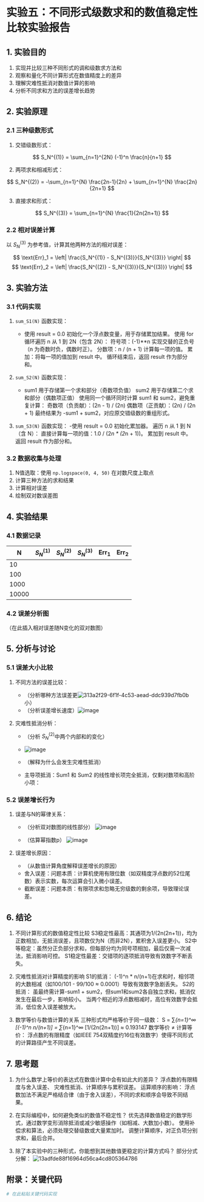 # 实验五：不同形式级数求和的数值稳定性比较实验报告

## 1. 实验目的
1. 实现并比较三种不同形式的调和级数求方法和
2. 观察和量化不同计算形式在数值精度上的差异
3. 理解灾难性抵消对数值计算的影响
4. 分析不同求和方法的误差增长趋势

## 2. 实验原理
### 2.1 三种级数形式
1. 交错级数形式：

$$ S_N^{(1)} = \sum_{n=1}^{2N} (-1)^n \frac{n}{n+1} $$

2. 两项求和相减形式：

$$ S_N^{(2)} = -\sum_{n=1}^{N} \frac{2n-1}{2n} + \sum_{n=1}^{N} \frac{2n}{2n+1} $$

3. 直接求和形式：

$$ S_N^{(3)} = \sum_{n=1}^{N} \frac{1}{2n(2n+1)} $$

### 2.2 相对误差计算
以 $S_N^{(3)}$ 为参考值，计算其他两种方法的相对误差：

$$ \text{Err}_1 = \left| \frac{S_N^{(1)} - S_N^{(3)}}{S_N^{(3)}} \right| $$
$$ \text{Err}_2 = \left| \frac{S_N^{(2)} - S_N^{(3)}}{S_N^{(3)}} \right| $$

## 3. 实验方法
### 3.1 代码实现
1. `sum_S1(N)` 函数实现：
   - 使用 result = 0.0 初始化一个浮点数变量，用于存储累加结果。
   使用 for 循环遍历 n 从 1 到 2N（包含 2N）：
   符号项：(-1)**n 实现交替的正负号（n 为奇数时负，偶数时正）。
   分数项：n / (n + 1) 计算每一项的值。
   累加：将每一项的值加到 result 中。
   循环结束后，返回 result 作为部分和。

2. `sum_S2(N)` 函数实现：
   - sum1 用于存储第一个求和部分（奇数项负值）
   sum2 用于存储第二个求和部分（偶数项正值）
   使用同一个循环同时计算 sum1 和 sum2，避免重复计算：
   奇数项（负贡献）：(2n - 1) / (2n)
   偶数项（正贡献）：(2n) / (2n + 1)
   最终结果为 -sum1 + sum2，对应原交错级数的重组形式。

3. `sum_S3(N)` 函数实现：
   -使用 result = 0.0 初始化累加器。
   遍历 n 从 1 到 N（含 N）：
   直接计算每一项的值：1.0 / (2*n * (2*n + 1))。
   累加到 result 中。
   返回 result 作为部分和。

### 3.2 数据收集与处理
1. N值选取：使用 `np.logspace(0, 4, 50)` 在对数尺度上取点
2. 计算三种方法的求和结果
3. 计算相对误差
4. 绘制双对数误差图

## 4. 实验结果
### 4.1 数据记录
| N | $S_N^{(1)}$ | $S_N^{(2)}$ | $S_N^{(3)}$ | $\text{Err}_1$ | $\text{Err}_2$ |
|---|-------------|-------------|-------------|----------------|----------------|
| 10 |            |             |             |                |                |
| 100 |           |             |             |                |                |
| 1000 |          |             |             |                |                |
| 10000 |         |             |             |                |                |

### 4.2 误差分析图
（在此插入相对误差随N变化的双对数图）

## 5. 分析与讨论
### 5.1 误差大小比较
1. 不同方法的误差比较：
   - （分析哪种方法误差更![313a2f29-6f1f-4c53-aead-ddc939d7fb0b](https://github.com/user-attachments/assets/0807b622-5b04-42c8-a7ed-a969f4f1f896)
小）
   - （分析误差增长速度）![image](https://github.com/user-attachments/assets/1d4c36de-faca-4926-a683-2fa253da93da)


2. 灾难性抵消分析：
   - （分析 $S_N^{(2)}$中两个内部和的变化）
   - ![image](https://github.com/user-attachments/assets/05e2fbc9-fff1-407f-81e6-149c10d99276)

   - （解释为什么会发生灾难性抵消）
   - 主导项抵消：Sum1 和 Sum2 的线性增长项完全抵消，仅剩对数项和高阶小项：

### 5.2 误差增长行为
1. 误差与N的幂律关系：
   - （分析双对数图的线性部分）
  ![image](https://github.com/user-attachments/assets/be01f5bc-9422-4677-b20e-ea6c669d4c4a)

   
   - （估算幂指数p）
   ![image](https://github.com/user-attachments/assets/a849dc74-1cc1-493f-b95c-f7e49ef323d2)

2. 误差增长原因：
   - （从数值计算角度解释误差增长的原因）
   - 舍入误差：问题本质：计算机使用有限位数（如双精度浮点数的52位尾数）表示实数，每次运算会引入微小误差。
   - 截断误差：问题本质：有限项求和忽略无穷级数的剩余项，导致理论误差。
   
## 6. 结论
1. 不同计算形式的数值稳定性比较
S3稳定性最高：其通项为1/(2n(2n+1))，均为正数相加，无抵消误差，且项数仅为N（而非2N），累积舍入误差更小。
S2中等稳定：虽然分正负部分求和，但每部分均为同号项相加，最后仅需一次减法，抵消影响可控。
S1稳定性最差：交错项的逐项抵消导致有效数字不断丢失。

2. 灾难性抵消对计算精度的影响
S1的抵消：
(-1)^n * n/(n+1)在求和时，相邻项的大数相减（如100/101 - 99/100 ≈ 0.0001）导致有效数字急剧丢失。
S2的抵消：
虽最终需计算-sum1 + sum2，但sum1和sum2各自独立求和，抵消仅发生在最后一步，影响较小。
当两个相近的浮点数相减时，高位有效数字会抵消，低位舍入误差被放大。

3. 数学等价与数值计算的关系
三种形式均严格等价于同一级数：
S = ∑_{n=1}^∞ [(-1)^n n/(n+1)] = ∑_{n=1}^∞ [1/(2n(2n+1))] ≈ 0.193147
数学等价 ≠ 计算等价：
浮点数的有限精度（如IEEE 754双精度约16位有效数字）使得不同形式的计算路径产生不同误差。

## 7. 思考题
1. 为什么数学上等价的表达式在数值计算中会有如此大的差异？
浮点数的有限精度与舍入误差、 灾难性抵消、计算顺序与累积误差。
运算顺序的影响：
浮点数加法不满足严格结合律（由于舍入误差），不同的求和顺序会导致不同结果。

2. 在实际编程中，如何避免类似的数值不稳定性？
优先选择数值稳定的数学形式，通过数学变形消除抵消或减少敏感操作（如相减、大数加小数）。
使用补偿求和算法，必须处理交替级数或大量累加时。
调整计算顺序，对正负项分别求和，最后合并。

5. 除了本实验中的三种形式，你能想到其他数值更稳定的计算方式吗？
部分分式分解：
![13adfde88f16964d56ca4cd805364786](https://github.com/user-attachments/assets/1ce5b26c-a134-45ec-a486-df43fbeb7d96)


## 附录：关键代码
```python
# 在此粘贴关键代码实现
```
